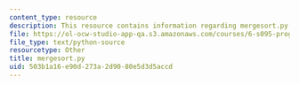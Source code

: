 ```yaml
---
content_type: resource
description: This resource contains information regarding mergesort.py.
file: https://ol-ocw-studio-app-qa.s3.amazonaws.com/courses/6-s095-programming-for-the-puzzled-january-iap-2018/503b1a16e90d273a2d9080e5d3d5accd_mergesort.py
file_type: text/python-source
resourcetype: Other
title: mergesort.py
uid: 503b1a16-e90d-273a-2d90-80e5d3d5accd
---
```

